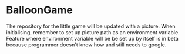 # BalloonGame
The repository for the little game will be updated with a picture. When initialising, remember to set up picture path as an environment variable. Feature where environment variable will be be set up by itself is in beta because programmer doesn't know how and still needs to google.
